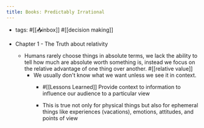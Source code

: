 ```yaml
---
title: Books: Predictably Irrational
---
```


- tags: #[[📥inbox]] #[[decision making]]

- Chapter 1 - The Truth about relativity
	 - Humans rarely choose things in absolute terms, we lack the ability to tell how much are absolute worth something is, instead we focus on the relative advantage of one thing over another. #[[relative value]]
		 - We usually don't know what we want unless we see it in context.
			 - #[[Lessons Learned]] Provide context to information to influence our audience to a particular view

			 - This is true not only for physical things but also for ephemeral things like experiences (vacations), emotions, attitudes, and points of view
